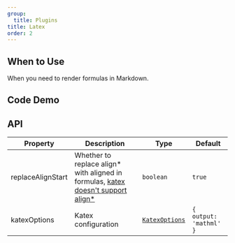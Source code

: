 ```yaml
---
group:
  title: Plugins
title: Latex
order: 2
---
```


## When to Use

When you need to render formulas in Markdown.

## Code Demo

<!-- prettier-ignore -->
<code src="./demo/supersets/Latex/basic.tsx"></code>

## API

<!-- prettier-ignore -->
| Property | Description | Type | Default |
| --- | --- | --- | --- |
| replaceAlignStart | Whether to replace align* with aligned in formulas, [katex doesn't support align*](https://github.com/KaTeX/KaTeX/issues/1007) | `boolean` | `true` |
| katexOptions | Katex configuration | [`KatexOptions`](https://katex.org/docs/options) | `{ output: 'mathml' }` |

